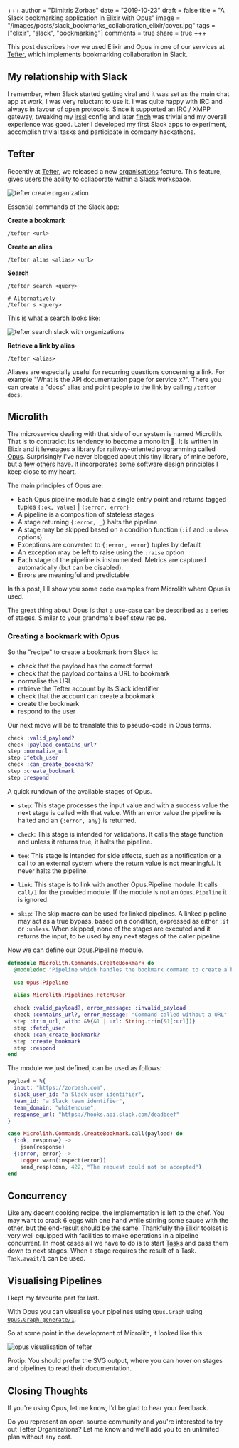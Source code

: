 +++
author = "Dimitris Zorbas"
date = "2019-10-23"
draft = false
title = "A Slack bookmarking application in Elixir with Opus"
image = "/images/posts/slack_bookmarks_collaboration_elixir/cover.jpg"
tags = ["elixir", "slack", "bookmarking"]
comments = true
share = true
+++

This post describes how we used Elixir and Opus in one of our services at
[Tefter][tefter], which implements bookmarking collaboration in Slack.

## My relationship with Slack

I remember, when Slack started getting viral and it was set as the main
chat app  at work, I was very reluctant to use it. I was quite happy with IRC and
always in favour of open protocols. Since it supported an IRC / XMPP
gateway, tweaking my [irssi][irssi] config and later [finch][finch] was
trivial and my overall experience was good.
Later I developed my first Slack apps to experiment, accomplish
trivial tasks and participate in company hackathons.

## Tefter

Recently at [Tefter][tefter], we released a new [organisations][tefter-organizations] feature. This
feature, gives users the ability to collaborate within a Slack workspace.

<img src="/images/posts/slack_bookmarks_collaboration_elixir/create_org.png"
  class="img-medium"
  alt="tefter create organization"/>

Essential commands of the Slack app:

**Create a bookmark**

```shell
/tefter <url>
```

**Create an alias**

```shell
/tefter alias <alias> <url>
```

**Search**

```shell
/tefter search <query>

# Alternatively
/tefter s <query>
```

This is what a search looks like:

<img src="/images/posts/slack_bookmarks_collaboration_elixir/slack_tefter_search.png"
  class="img-medium"
  alt="tefter search slack with organizations"/>

**Retrieve a link by alias**

```shell
/tefter <alias>
```

Aliases are especially useful for recurring questions concerning a link. For example
"What is the API documentation page for service x?". There you can
create a "docs" alias and point people to the link by calling `/tefter docs`.

## Microlith

The microservice dealing with that side of our system is named Microlith. That is to contradict
its tendency to become a monolith 🙈. It is written in Elixir and it
leverages a library for railway-oriented programming called [Opus][opus].
Surprisingly I've never blogged about this tiny library of mine before, but a
[few][blog-few] [others][blog-others] have.
It incorporates some software design principles I keep close to my heart.

The main principles of Opus are:

* Each Opus pipeline module has a single entry point and returns tagged tuples `{:ok, value}` | `{:error, error}`
* A pipeline is a composition of stateless stages
* A stage returning `{:error, _}` halts the pipeline
* A stage may be skipped based on a condition function (`:if` and `:unless` options)
* Exceptions are converted to `{:error, error}` tuples by default
* An exception may be left to raise using the `:raise` option
* Each stage of the pipeline is instrumented. Metrics are captured automatically (but can be disabled).
* Errors are meaningful and predictable

In this post, I'll show you some code examples from Microlith where Opus is used.

The great thing about Opus is that a use-case can be described as a
series of stages. Similar to your grandma's beef stew recipe.

### Creating a bookmark with Opus

So the "recipe" to create a bookmark from Slack is:

* check that the payload has the correct format
* check that the payload contains a URL to bookmark
* normalise the URL
* retrieve the Tefter account by its Slack identifier
* check that the account can create a bookmark
* create the bookmark
* respond to the user

Our next move will be to translate this to pseudo-code in Opus terms.

```elixir
check :valid_payload?
check :payload_contains_url?
step :normalize_url
step :fetch_user
check :can_create_bookmark?
step :create_bookmark
step :respond
```

A quick rundown of the available stages of Opus.

* `step`: This stage processes the input value and with a success value the next stage is called with that value.
With an error value the pipeline is halted and an `{:error, any}` is returned.

* `check`: This stage is intended for validations. It calls the stage function and unless it returns true, it halts the pipeline.
* `tee`: This stage is intended for side effects, such as a notification or a call to an external system where the return value is not meaningful. It never halts the pipeline.
* `link`: This stage is to link with another Opus.Pipeline module. It calls `call/1` for the provided module. If the module is not an `Opus.Pipeline` it is ignored.
* `skip`: The skip macro can be used for linked pipelines. A linked pipeline may act as a true bypass, based on a condition,
expressed as either `:if` or `:unless`. When skipped, none of the stages are executed and it returns the input,
to be used by any next stages of the caller pipeline.

Now we can define our Opus.Pipeline module.

```elixir
defmodule Microlith.Commands.CreateBookmark do
  @moduledoc "Pipeline which handles the bookmark command to create a bookmark"

  use Opus.Pipeline

  alias Microlith.Pipelines.FetchUser

  check :valid_payload?, error_message: :invalid_payload
  check :contains_url?, error_message: "Command called without a URL"
  step :trim_url, with: &%{&1 | url: String.trim(&1[:url])}
  step :fetch_user
  check :can_create_bookmark?
  step :create_bookmark
  step :respond
end
```

The module we just defined, can be used as follows:

```elixir
payload = %{
  input: "https://zorbash.com",
  slack_user_id: "a Slack user identifier",
  team_id: "a Slack team identifier",
  team_domain: "whitehouse",
  response_url: "https://hooks.api.slack.com/deadbeef"
}

case Microlith.Commands.CreateBookmark.call(payload) do
  {:ok, response} ->
    json(response)
  {:error, error} ->
    Logger.warn(inspect(error))
    send_resp(conn, 422, "The request could not be accepted")
end
```

## Concurrency

Like any decent cooking recipe, the implementation is left to the chef.
You may want to crack 6 eggs with one hand while stirring some sauce
with the other, but the end-result should be the same. Thankfully the Elixir toolset
is very well equipped with facilities to make operations in a pipeline
concurrent. In most cases all we have to do is to start [Task][elixir-task]s and pass them down
to next stages. When a stage requires the result of a Task.
`Task.await/1` can be used.

## Visualising Pipelines

I kept my favourite part for last.

With Opus you can visualise your
pipelines using `Opus.Graph` using [`Opus.Graph.generate/1`][doc-graph-generate].

So at some point in the development of Microlith, it looked like this:


<img src="/images/posts/slack_bookmarks_collaboration_elixir/graph.png"
  class="img-medium"
  alt="opus visualisation of tefter"/>

Protip: You should prefer the SVG output, where you can hover on stages and
pipelines to read their documentation.

## Closing Thoughts

If you're using Opus, let me know, I'd be glad to hear your feedback.

Do you represent an open-source community and you're interested to try
out Tefter Organizations? Let me know and we'll add you to an unlimited
plan without any cost.

<style>
.main-header {
  background-size: 32% auto;
}

.highlight {
  line-height: 20px;
}
</style>

[irssi]: https://packages.debian.org/stable/irssi
[finch]: https://packages.debian.org/stable/finch
[tefter-organizations]: https://tefter.io/faq#organizations
[tefter]: https://tefter.io
[opus]: https://github.com/zorbash/opus
[elixir-task]: https://elixir-lang.org/getting-started/mix-otp/distributed-tasks.html#asyncawait
[blog-few]: https://medium.com/quiqup-engineering/how-to-create-beautiful-pipelines-on-elixir-with-opus-f0b688de8994
[blog-others]: https://www.pagerduty.com/eng/elixir-webhook-service/
[doc-graph-generate]: https://hexdocs.pm/opus_graph/Opus.Graph.html
